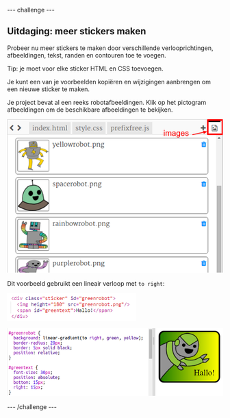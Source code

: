 \--- challenge \---

## Uitdaging: meer stickers maken

Probeer nu meer stickers te maken door verschillende verlooprichtingen, afbeeldingen, tekst, randen en contouren toe te voegen.

Tip: je moet voor elke sticker HTML en CSS toevoegen.

Je kunt een van je voorbeelden kopiëren en wijzigingen aanbrengen om een ​​nieuwe sticker te maken.

Je project bevat al een reeks robotafbeeldingen. Klik op het pictogram afbeeldingen om de beschikbare afbeeldingen te bekijken.

![screenshot](images/stickers-images.png)

Dit voorbeeld gebruikt een lineair verloop met `to right`:

![screenshot](images/stickers-green-html.png)

![screenshot](images/stickers-green-style.png)

\--- /challenge \---